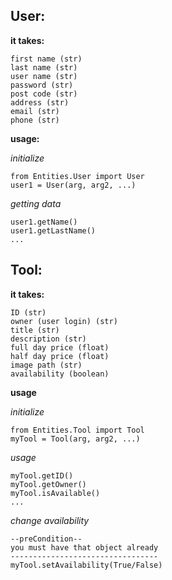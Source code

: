 ## User:
  
**it takes:**

    first name (str)
    last name (str)
    user name (str)
    password (str)
    post code (str)
    address (str)
    email (str)
    phone (str)
   
**usage:**
    
   *initialize*
   
    from Entities.User import User
    user1 = User(arg, arg2, ...)
    
   *getting data*
   
    user1.getName()
    user1.getLastName()
    ...

## Tool:

**it takes:**
    
    ID (str)
    owner (user login) (str)
    title (str)
    description (str)
    full day price (float)
    half day price (float)
    image path (str)
    availability (boolean)
    
**usage**

*initialize*

    from Entities.Tool import Tool
    myTool = Tool(arg, arg2, ...)
    
 *usage*
 
    myTool.getID()
    myTool.getOwner()
    myTool.isAvailable()
    ...
    
 *change availability*
    
    --preCondition--
    you must have that object already
    ---------------------------------
    myTool.setAvailability(True/False)

